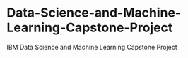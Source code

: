 # Data-Science-and-Machine-Learning-Capstone-Project
IBM Data Science and Machine Learning Capstone Project
